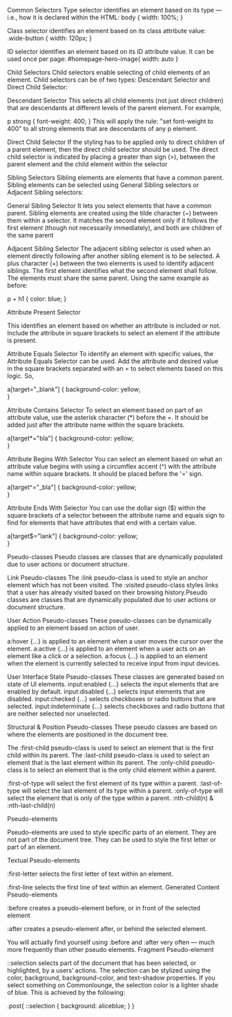 Common Selectors
Type selector identifies an element based on its type — i.e., how it is declared within the HTML:
body {
width: 100%;
}

Class selector identifies an element based on its class attribute value:
.wide-button {
width: 120px;
}

ID selector identifies an element based on its ID attribute value. It can be used once per page:
#homepage-hero-image{
width: auto
}

Child Selectors
Child selectors enable selecting of child elements of an element. Child selectors can be of two types: Descendant Selector and Direct Child Selector:

Descendant Selector
This selects all child elements (not just direct children) that are descendants at different levels of the parent element. For example,

p strong {
font-weight: 400;
}
This will apply the rule: "set font-weight to 400" to all strong elements that are descendants of any p element.

Direct Child Selector
If the styling has to be applied only to direct children of a parent element, then the direct child selector should be used. The direct child selector is indicated by placing a greater than sign (>), between the parent element and the child element within the selector

Sibling Selectors
Sibling elements are elements that have a common parent. Sibling elements can be selected using General Sibling selectors or Adjacent Sibling selectors:

General Sibling Selector
It lets you select elements that have a common parent. Sibling elements are created using the tilde character (~) between them within a selector. It matches the second element only if it follows the first element (though not necessarily immediately), and both are children of the same parent

Adjacent Sibling Selector
The adjacent sibling selector is used when an element directly following after another sibling element is to be selected. A plus character (+) between the two elements is used to identify adjacent siblings. The first element identifies what the second element shall follow. The elements must share the same parent. Using the same example as before:

p + h1 {
color: blue;
}

Attribute Present Selector

This identifies an element based on whether an attribute is included or not. Include the attribute in square brackets to select an element if the attribute is present.

Attribute Equals Selector
To identify an element with specific values, the Attribute Equals Selector can be used. Add the attribute and desired value in the square brackets separated with an = to select elements based on this logic. So,

a[target="_blank"] {
background-color: yellow;  
}

Attribute Contains Selector
To select an element based on part of an attribute value, use the asterisk character (\*) before the =. It should be added just after the attribute name within the square brackets.

a[target*="bla"] {
background-color: yellow;  
}

Attribute Begins With Selector
You can select an element based on what an attribute value begins with using a circumflex accent (^) with the attribute name within square brackets. It should be placed before the '=' sign.

a[target^="_bla"] {
background-color: yellow;  
}

Attribute Ends With Selector
You can use the dollar sign (\$) within the square brackets of a selector between the attribute name and equals sign to find for elements that have attributes that end with a certain value.

a[target$="lank"] {
background-color: yellow;  
}

Pseudo-classes
Pseudo classes are classes that are dynamically populated due to user actions or document structure.

Link Pseudo-classes
The :link pseudo-class is used to style an anchor element which has not been visited. The :visited pseudo-class styles links that a user has already visited based on their browsing history.Pseudo classes are classes that are dynamically populated due to user actions or document structure.

User Action Pseudo-classes
These pseudo-classes can be dynamically applied to an element based on action of user.

a:hover {…} is applied to an element when a user moves the cursor over the element.
a:active {…} is applied to an element when a user acts on an element like a click or a selection.
a:focus {…} is applied to an element when the element is currently selected to receive input from input devices.

User Interface State Pseudo-classes
These classes are generated based on state of UI elements.
input:enabled {…} selects the input elements that are enabled by default.
input:disabled {…} selects input elements that are disabled.
input:checked {…} selects checkboxes or radio buttons that are selected.
input:indeterminate {…} selects checkboxes and radio buttons that are neither selected nor unselected.

Structural & Position Pseudo-classes
These pseudo classes are based on where the elements are positioned in the document tree.

The :first-child pseudo-class is used to select an element that is the first child within its parent.
The :last-child pseudo-class is used to select an element that is the last element within its parent.
The :only-child pseudo-class is to select an element that is the only child element within a parent.

:first-of-type will select the first element of its type within a parent.
:last-of-type will select the last element of its type within a parent.
:only-of-type will select the element that is only of the type within a parent.
:nth-child(n) & :nth-last-child(n)

Pseudo-elements

Pseudo-elements are used to style specific parts of an element. They are not part of the document tree. They can be used to style the first letter or part of an element.

Textual Pseudo-elements

:first-letter selects the first letter of text within an element.

:first-line selects the first line of text within an element.
Generated Content Pseudo-elements

:before creates a pseudo-element before, or in front of the selected element

:after creates a pseudo-element after, or behind the selected element.

You will actually find yourself using :before and :after very often — much more frequently than other pseudo elements.
Fragment Pseudo-element

::selection selects part of the document that has been selected, or highlighted, by a users’ actions. The selection can be stylized using the color, background, background-color, and text-shadow properties. If you select something on Commonlounge, the selection color is a lighter shade of blue. This is achieved by the following:

.post{
::selection {
background: aliceblue;
}
}
